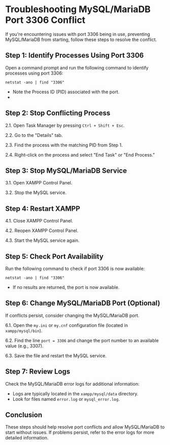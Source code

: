 # Troubleshooting MySQL/MariaDB Port 3306 Conflict

If you're encountering issues with port 3306 being in use, preventing MySQL/MariaDB from starting, follow these steps to resolve the conflict.

## Step 1: Identify Processes Using Port 3306

Open a command prompt and run the following command to identify processes using port 3306:  

`netstat -ano | find "3306"`  

- Note the Process ID (PID) associated with the port.
- 
## Step 2: Stop Conflicting Process

2.1. Open Task Manager by pressing `Ctrl + Shift + Esc`.

2.2. Go to the "Details" tab.

2.3. Find the process with the matching PID from Step 1.

2.4. Right-click on the process and select "End Task" or "End Process."
## Step 3: Stop MySQL/MariaDB Service

3.1. Open XAMPP Control Panel.

3.2. Stop the MySQL service.

## Step 4: Restart XAMPP

4.1. Close XAMPP Control Panel.

4.2. Reopen XAMPP Control Panel.

4.3. Start the MySQL service again.

## Step 5: Check Port Availability

Run the following command to check if port 3306 is now available:  

`netstat -ano | find "3306"`  
- If no results are returned, the port is now available.  

## Step 6: Change MySQL/MariaDB Port (Optional)

If conflicts persist, consider changing the MySQL/MariaDB port.

6.1. Open the `my.ini` or `my.cnf` configuration file (located in `xampp/mysql/bin`).

6.2. Find the line `port = 3306` and change the port number to an available value (e.g., 3307).

6.3. Save the file and restart the MySQL service.

## Step 7: Review Logs

Check the MySQL/MariaDB error logs for additional information:

- Logs are typically located in the `xampp/mysql/data` directory.
- Look for files named `error.log` or `mysql_error.log`.

## Conclusion

These steps should help resolve port conflicts and allow MySQL/MariaDB to start without issues. If problems persist, refer to the error logs for more detailed information.
